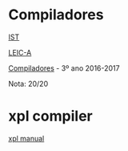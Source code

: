 # Compiladores

[IST](https://tecnico.ulisboa.pt/pt/) 

[LEIC-A](https://fenix.tecnico.ulisboa.pt/cursos/leic-a/descricao)

[Compiladores](https://fenix.tecnico.ulisboa.pt/disciplinas/Com5645111326-2/2016-2017/2-semestre) - 3º ano 2016-2017

Nota: 20/20

# xpl compiler

[xpl manual](https://github.com/pmorvalho/ist-Compiladores/blob/master/manual_referencia.pdf)
